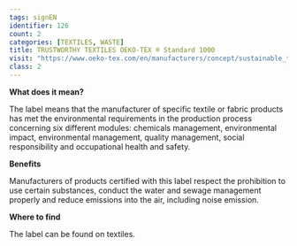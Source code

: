 ```yaml
---
tags: signEN
identifier: 126
count: 2
categories: [TEXTILES, WASTE]
title: TRUSTWORTHY TEXTILES OEKO-TEX ® Standard 1000
visit: "https://www.oeko-tex.com/en/manufacturers/concept/sustainable_textile_production_step/step.xhtml"
class: 2
---
```

**What does it mean?**

The label means that the manufacturer of specific textile or fabric products has met the environmental requirements in the production process concerning six different modules: chemicals management, environmental impact, environmental management, quality management, social responsibility and occupational health and safety.

**Benefits**

Manufacturers of products certified with this label respect the prohibition to use certain substances, conduct the water and sewage management properly and reduce emissions into the air, including noise emission.

**Where to find**

The label can be found on textiles.